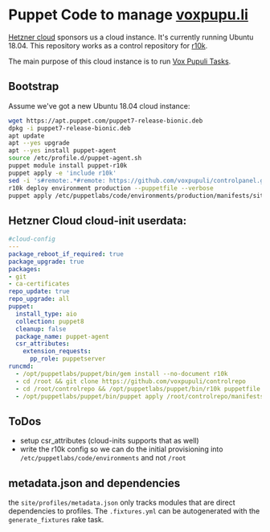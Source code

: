# Puppet Code to manage [voxpupu.li](https://voxpupu.li)

[Hetzner cloud](https://www.hetzner.com/cloud) sponsors us a cloud instance.
It's currently running Ubuntu 18.04. This repository works as a control
repository for [r10k](https://github.com/puppetlabs/r10k#r10k).

The main purpose of this cloud instance is to run [Vox Pupuli Tasks](https://github.com/voxpupuli/vox-pupuli-tasks#vox-pupuli-tasks---the-webapp-for-community-management).

## Bootstrap

Assume we've got a new Ubuntu 18.04 cloud instance:

```sh
wget https://apt.puppet.com/puppet7-release-bionic.deb
dpkg -i puppet7-release-bionic.deb
apt update
apt --yes upgrade
apt --yes install puppet-agent
source /etc/profile.d/puppet-agent.sh
puppet module install puppet-r10k
puppet apply -e 'include r10k'
sed -i 's#remote:.*#remote: https://github.com/voxpupuli/controlpanel.git#' /etc/puppetlabs/r10k/r10k.yaml
r10k deploy environment production --puppetfile --verbose
puppet apply /etc/puppetlabs/code/environments/production/manifests/site.pp --show_diff
```

## Hetzner Cloud cloud-init userdata:

```yaml
#cloud-config
---
package_reboot_if_required: true
package_upgrade: true
packages:
- git
- ca-certificates
repo_update: true
repo_upgrade: all
puppet:
  install_type: aio
  collection: puppet8
  cleanup: false
  package_name: puppet-agent
  csr_attributes:
    extension_requests:
      pp_role: puppetserver
runcmd:
  - /opt/puppetlabs/puppet/bin/gem install --no-document r10k
  - cd /root && git clone https://github.com/voxpupuli/controlrepo
  - cd /root/controlrepo && /opt/puppetlabs/puppet/bin/r10k puppetfile install --verbose
  - /opt/puppetlabs/puppet/bin/puppet apply /root/controlrepo/manifests/site.pp --modulepath /root/controlrepo/modules:/root/controlrepo/site --show_diff --write-catalog-summary --hiera_config /root/controlrepo/hiera.yaml
```

## ToDos

* setup csr_attributes (cloud-inits supports that as well)
* write the r10k config so we can do the initial provisioning into `/etc/puppetlabs/code/environments` and not `/root`

## metadata.json and dependencies

the `site/profiles/metadata.json` only tracks modules that are direct
dependencies to profiles. The `.fixtures.yml` can be autogenerated with the
`generate_fixtures` rake task.
